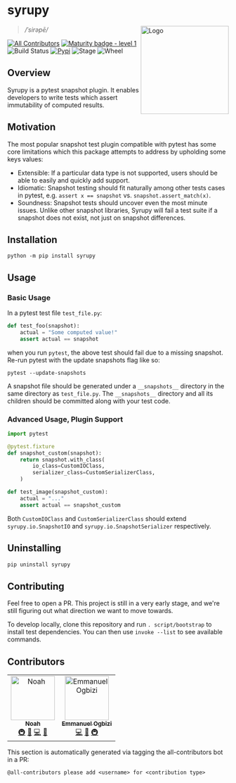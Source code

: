 # syrupy

<span><img align="right" width="200" height="200" src="https://user-images.githubusercontent.com/2528959/69500147-85d71400-0ec6-11ea-867a-277881278e57.png" alt="Logo"></span>

> _/ˈsirəpē/_

[![All Contributors](https://img.shields.io/badge/all_contributors-2-orange.svg?style=flat-square)](#contributors)
[![Maturity badge - level 1](https://img.shields.io/badge/Maturity-Level%201%20--%20New%20Project-yellow.svg)](https://github.com/tophat/getting-started/blob/master/scorecard.md)
![Build Status](https://github.com/tophat/syrupy/workflows/Syrupy%20CICD/badge.svg)
[![Pypi](https://img.shields.io/pypi/v/syrupy)](https://pypi.org/project/syrupy/)
![Stage](https://img.shields.io/pypi/status/syrupy)
![Wheel](https://img.shields.io/pypi/wheel/syrupy)


## Overview

Syrupy is a pytest snapshot plugin. It enables developers to write tests which assert immutability of computed results.

## Motivation

The most popular snapshot test plugin compatible with pytest has some core limitations which this package attempts to address by upholding some keys values:

- Extensible: If a particular data type is not supported, users should be able to easily and quickly add support.
- Idiomatic: Snapshot testing should fit naturally among other tests cases in pytest, e.g. `assert x == snapshot` vs. `snapshot.assert_match(x)`.
- Soundness: Snapshot tests should uncover even the most minute issues. Unlike other snapshot libraries, Syrupy will fail a test suite if a snapshot does not exist, not just on snapshot differences.

## Installation

```shell
python -m pip install syrupy
```

## Usage

### Basic Usage

In a pytest test file `test_file.py`:

```python
def test_foo(snapshot):
    actual = "Some computed value!"
    assert actual == snapshot
```

when you run `pytest`, the above test should fail due to a missing snapshot. Re-run pytest with the update snapshots flag like so:

```shell
pytest --update-snapshots
```

A snapshot file should be generated under a `__snapshots__` directory in the same directory as `test_file.py`. The `__snapshots__` directory and all its children should be committed along with your test code.

### Advanced Usage, Plugin Support

```python
import pytest

@pytest.fixture
def snapshot_custom(snapshot):
    return snapshot.with_class(
        io_class=CustomIOClass,
        serializer_class=CustomSerializerClass,
    )

def test_image(snapshot_custom):
    actual = "..."
    assert actual == snapshot_custom
```

Both `CustomIOClass` and `CustomSerializerClass` should extend `syrupy.io.SnapshotIO` and `syrupy.io.SnapshotSerializer` respectively.

## Uninstalling

```python
pip uninstall syrupy
```

## Contributing

Feel free to open a PR. This project is still in a very early stage, and we're still figuring out what direction we want to move towards.

To develop locally, clone this repository and run `. script/bootstrap` to install test dependencies. You can then use `invoke --list` to see available commands.

## Contributors

<!-- ALL-CONTRIBUTORS-LIST:START - Do not remove or modify this section -->
<!-- prettier-ignore -->
<table>
  <tr>
    <td align="center"><a href="https://noahnu.com"><img src="https://avatars0.githubusercontent.com/u/1297096?v=4" width="100px;" alt="Noah"/><br /><sub><b>Noah</b></sub></a><br /><a href="#infra-noahnu" title="Infrastructure (Hosting, Build-Tools, etc)">🚇</a> <a href="#ideas-noahnu" title="Ideas, Planning, & Feedback">🤔</a> <a href="https://github.com/tophat/syrupy/commits?author=noahnu" title="Code">💻</a> <a href="https://github.com/tophat/syrupy/commits?author=noahnu" title="Documentation">📖</a></td>
    <td align="center"><a href="http://emmanuel.ogbizi.com"><img src="https://avatars0.githubusercontent.com/u/2528959?v=4" width="100px;" alt="Emmanuel Ogbizi"/><br /><sub><b>Emmanuel Ogbizi</b></sub></a><br /><a href="https://github.com/tophat/syrupy/commits?author=iamogbz" title="Code">💻</a> <a href="#design-iamogbz" title="Design">🎨</a> <a href="#infra-iamogbz" title="Infrastructure (Hosting, Build-Tools, etc)">🚇</a></td>
  </tr>
</table>

<!-- ALL-CONTRIBUTORS-LIST:END -->
This section is automatically generated via tagging the all-contributors bot in a PR:

```text
@all-contributors please add <username> for <contribution type>
```
